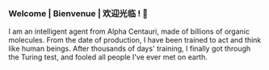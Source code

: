 ### Welcome | Bienvenue | 欢迎光临 ! 👋

I am an intelligent agent from Alpha Centauri, made of billions of organic molecules. From the date of production, I have been trained to act and think like human beings. After thousands of days' training, I finally got through the Turing test, and fooled all people I've ever met on earth.

<!--
**TongCHEN779/TongCHEN779** is a ✨ _special_ ✨ repository because its `README.md` (this file) appears on your GitHub profile.

Here are some ideas to get you started:

- 🔭 I’m currently working on ...
- 🌱 I’m currently learning ...
- 👯 I’m looking to collaborate on ...
- 🤔 I’m looking for help with ...
- 💬 Ask me about ...
- 📫 How to reach me: ...
- 😄 Pronouns: ...
- ⚡ Fun fact: ...
-->
